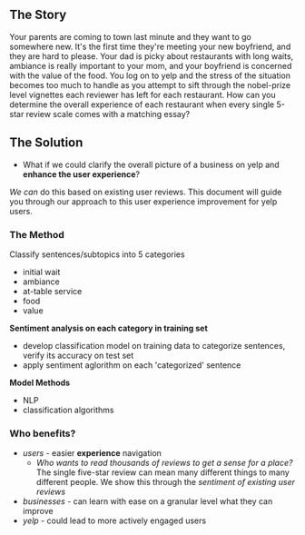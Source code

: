 
## The Story
Your parents are coming to town last minute and they want to go somewhere new. It's the first time they're meeting your new boyfriend, and they are hard to please. Your dad is picky about restaurants with long waits, ambiance is really important to your mom, and your boyfriend is concerned with the value of the food. You log on to yelp and the stress of the situation becomes too much to handle as you attempt to sift through the nobel-prize level vignettes each reviewer has left for each restaurant. How can you determine the overall experience of each restaurant when every single 5-star review scale comes with a matching essay?

## The Solution
  - What if we could clarify the overall picture of a business on yelp and __enhance the user experience__?
  
  _We can_ do this based on existing user reviews. This document will guide you through our approach to this user experience improvement for yelp users.

### The Method
Classify sentences/subtopics into 5 categories

  - initial wait
  - ambiance
  - at-table service
  - food
  - value
  
  __Sentiment analysis on each category in training set__
  
  - develop classification model on training data to categorize sentences, verify its accuracy on test set
  - apply sentiment aglorithm on each 'categorized' sentence

 __Model Methods__
  
  - NLP
  - classification algorithms


### Who benefits?
  - _users_ - easier __experience__ navigation
    - _Who wants to read thousands of reviews to get a sense for a place?_ The single five-star review can mean many different things to many different people. We show this through the _sentiment of existing user reviews_
  - _businesses_ - can learn with ease on a granular level what they can improve
  - _yelp_ - could lead to more actively engaged users
